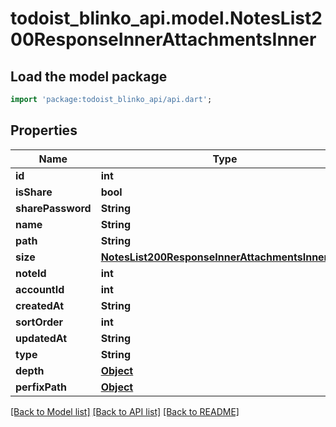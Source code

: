 # todoist_blinko_api.model.NotesList200ResponseInnerAttachmentsInner

## Load the model package
```dart
import 'package:todoist_blinko_api/api.dart';
```

## Properties
Name | Type | Description | Notes
------------ | ------------- | ------------- | -------------
**id** | **int** |  | 
**isShare** | **bool** |  | 
**sharePassword** | **String** |  | 
**name** | **String** |  | 
**path** | **String** |  | 
**size** | [**NotesList200ResponseInnerAttachmentsInnerSize**](NotesList200ResponseInnerAttachmentsInnerSize.md) |  | 
**noteId** | **int** |  | 
**accountId** | **int** |  | 
**createdAt** | **String** |  | 
**sortOrder** | **int** |  | 
**updatedAt** | **String** |  | 
**type** | **String** |  | 
**depth** | [**Object**](.md) |  | [optional] 
**perfixPath** | [**Object**](.md) |  | [optional] 

[[Back to Model list]](../README.md#documentation-for-models) [[Back to API list]](../README.md#documentation-for-api-endpoints) [[Back to README]](../README.md)


